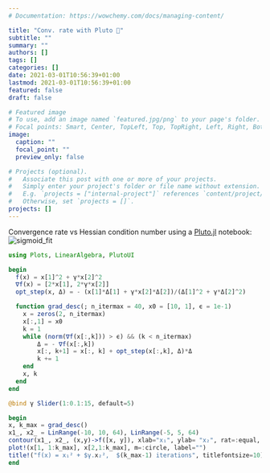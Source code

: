 ```yaml
---
# Documentation: https://wowchemy.com/docs/managing-content/

title: "Conv. rate with Pluto 🎈"
subtitle: ""
summary: ""
authors: []
tags: []
categories: []
date: 2021-03-01T10:56:39+01:00
lastmod: 2021-03-01T10:56:39+01:00
featured: false
draft: false

# Featured image
# To use, add an image named `featured.jpg/png` to your page's folder.
# Focal points: Smart, Center, TopLeft, Top, TopRight, Left, Right, BottomLeft, Bottom, BottomRight.
image:
  caption: ""
  focal_point: ""
  preview_only: false

# Projects (optional).
#   Associate this post with one or more of your projects.
#   Simply enter your project's folder or file name without extension.
#   E.g. `projects = ["internal-project"]` references `content/project/deep-learning/index.md`.
#   Otherwise, set `projects = []`.
projects: []
---
```

Convergence rate vs Hessian condition number using a [Pluto.jl](https://github.com/fonsp/Pluto.jl) notebook:
![sigmoid_fit](conv.gif)

```julia
using Plots, LinearAlgebra, PlutoUI
```

```julia
begin
  f(x) = x[1]^2 + γ*x[2]^2
  ∇f(x) = [2*x[1], 2*γ*x[2]]
  opt_step(x, Δ) = - (x[1]*Δ[1] + γ*x[2]*Δ[2])/(Δ[1]^2 + γ*Δ[2]^2)

  function grad_desc(; n_itermax = 40, x0 = [10, 1], ϵ = 1e-1)
    x = zeros(2, n_itermax)
    x[:,1] = x0
    k = 1
    while (norm(∇f(x[:,k])) > ϵ) && (k < n_itermax)
        Δ = - ∇f(x[:,k])
        x[:, k+1] = x[:, k] + opt_step(x[:,k], Δ)*Δ
        k += 1
    end
    x, k
  end
end
```

```julia
@bind γ Slider(1:0.1:15, default=5)
``` 

```julia 
begin	
x, k_max = grad_desc()
x1_, x2_ = LinRange(-10, 10, 64), LinRange(-5, 5, 64)
contour(x1_, x2_, (x,y)->f([x, y]), xlab="x₁", ylab= "x₂", rat=:equal, cb=false);
plot!(x[1, 1:k_max], x[2,1:k_max], m=:circle, label="")
title!("f(x) = x₁² + $γ.x₂²,  $(k_max-1) iterations", titlefontsize=10)
end
```